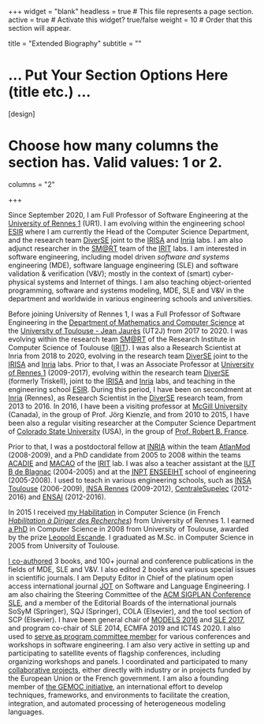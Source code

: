 +++
widget = "blank"
headless = true  # This file represents a page section.
active = true  # Activate this widget? true/false
weight = 10  # Order that this section will appear.

title = "Extended Biography"
subtitle = ""

# ... Put Your Section Options Here (title etc.) ...

[design]
  # Choose how many columns the section has. Valid values: 1 or 2.
  columns = "2"

+++

Since September 2020, I am Full Professor of Software Engineering at the <a href="https://www.univ-rennes1.fr/" target="_blank">University of Rennes 1</a> (UR1). I am evolving within the engineering school <a href="http://esir.univ-rennes1.fr/" target="_blank">ESIR</a> where I am currently the Head of the Computer Science Department, and the research team <a href="http://www.diverse-team.fr" target="_blank">DiverSE</a> joint to the <a href="http://www.irisa.fr/" target="_blank">IRISA</a> and <a href="http://www.inria.fr/" target="_blank">Inria</a> labs. I am also adjunct researcher in the [SM@RT](https://www.irit.fr/SMART/site/) team of the [IRIT](http://www.irit.fr/) labs. I am interested in software engineering, including model driven <em>software and systems</em> engineering (MDE), software language engineering (SLE) and software validation &amp; verification (V&amp;V); mostly in the context of (smart) cyber-physical systems and Internet of things. I am also teaching object-oriented programming, software and systems modeling, MDE, SLE and V&amp;V in the department and worldwide in various engineering schools and universities.

Before joining University of Rennes 1, I was a Full Professor of Software Engineering in the <a href="http://mathsinfo.univ-tlse2.fr/" target="_blank">Department of Mathematics and Computer Science</a> at the <a href="http://www.univ-tlse2.fr/" target="_blank">University of Toulouse - Jean Jaurès</a> (UT2J) from 2017 to 2020. I  was evolving within the research team <a href="https://www.irit.fr/smart" target="_blank">SM@RT</a> of the Research Institute in Computer Science of Toulouse (<a href="https://www.irit.fr/" target="_blank">IRIT</a>). 
I was also a Research Scientist at Inria from 2018 to 2020, evolving in the research team <a href="http://www.diverse-team.fr" target="_blank">DiverSE</a> joint to the <a href="http://www.irisa.fr/" target="_blank">IRISA</a> and <a href="http://www.inria.fr/" target="_blank">Inria</a> labs.
Prior to that, I was an Associate Professor at <a href="http://www.univ-rennes1.fr/" target="_blank">University of Rennes 1</a> (2009-2017), evolving within the research team <a href="http://triskell.irisa.fr" target="_blank">DiverSE</a> (formerly Triskell), joint to the <a href="http://www.irisa.fr/" target="_blank">IRISA</a> and <a href="http://www.inria.fr/" target="_blank">Inria</a> labs, and teaching in the engineering school <a href="http://esir.univ-rennes1.fr/" target="_blank">ESIR</a>. During this period, I have been on secondment at <a href="http://www.inria.fr/en" target="_blank">Inria</a> (Rennes), as Research Scientist in the <a href="http://triskell.irisa.fr" target="_blank">DiverSE</a> research team, from 2013 to 2016. In 2016, I have been a visiting professor at <a href="http://www.mcgill.ca/" target="_blank">McGill University</a> (Canada), in the group of Prof. Jörg Kienzle, and from 2010 to 2015, I have been also a regular visiting researcher at the Computer Science Department of <a href="http://www.colostate.edu/" target="_blank">Colorado State University</a> (USA), in the group of <a href="http://www.cs.colostate.edu/~france/" target="_blank">Prof. Robert B. France</a>.

Prior to that, I was a postdoctoral fellow at <acronym title="Institut National de Recherche en Informatique et Automatique"><a href="http://www.inria.fr/">INRIA</a></acronym> within the team <a href="http://www.emn.fr/x-info/atlanmod/" target="_blank">AtlanMod</a> (2008-2009), and a PhD candidate from 2005 to 2008 within the teams <a href="https://www.irit.fr/-Equipe-ACADIE-" target="_blank">ACADIE</a> and <a href="https://www.irit.fr/-Equipe-MACAO-" target="_blank">MACAO</a> of the <a href="https://www.irit.fr/" target="_blank">IRIT</a> lab. I was also a teacher assistant at the <a href="http://www.iut-blagnac.fr/">IUT B de Blagnac</a> (2004-2005) and at the <a href="http://www.inp-toulouse.fr/"><acronym title="Institut National Polytechnique de Toulouse">INPT</acronym></a> <a href="http://www.enseeiht.fr/"><acronym title="Ecole Nationale Supérieure d'Electrotechnique, d'Electronique, d'Informatique, d'Hydraulique et des Télécommunications">ENSEEIHT</acronym></a> school of engineering (2005-2008). I used to teach in various engineering schools, such as <a href="http://www.insa-toulouse.fr/">INSA Toulouse</a> (2006-2009), <a href="http://www.insa-toulouse.fr/">INSA Rennes</a> (2009-2012), <a href="http://www.supelec.fr/rennes">CentraleSupelec</a> (2012-2016) and <a href="http://www.ensai.fr/">ENSAI</a> (2012-2016).

In 2015 I received <a href="http://people.irisa.fr/Benoit.Combemale/hdr/">my Habilitation</a> in Computer Science (in French <em><a href="https://en.wikipedia.org/wiki/Habilitation#France" target="_blank">Habilitation à Diriger des Recherches</a></em>) from University of Rennes 1. I earned <a href="http://ethesis.inp-toulouse.fr/archive/00000666/01/combemale.pdf" target="_blank">a PhD</a> in Computer Science in 2008 from University of Toulouse, awarded by the prize <a href="http://ethesis.inp-toulouse.fr/view/prix/Prix_L=E9opold_Escande_2008.html" target="_blank">Leopold Escande</a>. I graduated as M.Sc. in Computer Science in 2005 from University of Toulouse.

<a href="http://people.irisa.fr/Benoit.Combemale/publications/" target="_blank">I co-authored</a> 3 books, and 100+ journal and conference publications in the fields of MDE, SLE and V&V. I also edited 2 books and various special issues in scientific journals. I am Deputy Editor in Chief of the platinum open access international journal <a href="http://jot.fm/">JOT</a> on Software and Language Engineering. I am also chairing the Steering Committee of the <a href="http://sleconf.org">ACM SIGPLAN Conference SLE</a>, and a member of the Editorial Boards of the international journals SoSyM (Springer), SQJ (Springer), COLA (Elsevier), and the tool section of SCP (Elsevier). I have been general chair of <a href="http://models2016.irisa.fr/" target="_blank">MODELS 2016</a> and <a href="http://www.sleconf.org/2017/" target="_blank">SLE 2017</a>, and program co-chair of SLE 2014, ECMFA 2019 and ICT4S 2020. I also used to <a href="http://people.irisa.fr/Benoit.Combemale/services/" target="_blank">serve as program committee member</a> for various conferences and workshops in software engineering. I am also very active in setting up and participating to satellite events of flagship conferences, including organizing workshops and panels. I coordinated and participated to many <a href="http://people.irisa.fr/Benoit.Combemale/projects/">collaborative projects</a>, either directly with industry or in projects funded by the European Union or the French government. I am also a founding member of <a href="http://gemoc.org/" target="_blank">the GEMOC initiative</a>, an international effort to develop techniques, frameworks, and environments to facilitate the creation, integration, and automated processing of heterogeneous modeling languages.

